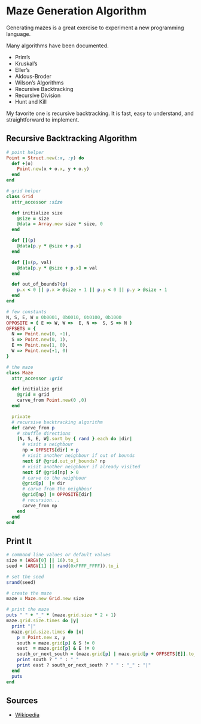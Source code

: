 # Maze Generation Algorithm

Generating mazes is a great exercise to experiment a new programming language.

Many algorithms have been documented.

- Prim’s
- Kruskal’s
- Eller’s
- Aldous-Broder
- Wilson’s Algorithms
- Recursive Backtracking
- Recursive Division
- Hunt and Kill

My favorite one is recursive backtracking. It is fast, easy to understand, and straightforward to implement.

## Recursive Backtracking Algorithm

```ruby
# point helper
Point = Struct.new(:x, :y) do
  def +(o)
    Point.new(x + o.x, y + o.y)
  end
end

# grid helper
class Grid
  attr_accessor :size

  def initialize size
    @size = size
    @data = Array.new size * size, 0
  end

  def [](p)
    @data[p.y * @size + p.x]
  end

  def []=(p, val)
    @data[p.y * @size + p.x] = val
  end

  def out_of_bounds?(p)
    p.x < 0 || p.x > @size - 1 || p.y < 0 || p.y > @size - 1
  end
end

# few constants
N, S, E, W = 0b0001, 0b0010, 0b0100, 0b1000
OPPOSITE = { E => W, W =>  E, N =>  S, S => N }
OFFSETS = {
  N => Point.new(0, -1),
  S => Point.new(0, 1),
  E => Point.new(1, 0),
  W => Point.new(-1, 0)
}

# the maze
class Maze
  attr_accessor :grid

  def initialize grid
    @grid = grid
    carve_from Point.new(0 ,0)
  end

  private
  # recursive backtracking algorithm
  def carve_from p
    # shuffle directions
    [N, S, E, W].sort_by { rand }.each do |dir|
      # visit a neighbour
      np = OFFSETS[dir] + p
      # visit another neighbour if out of bounds
      next if @grid.out_of_bounds? np
      # visit another neighbour if already visited
      next if @grid[np] > 0
      # carve to the neighbour
      @grid[p]  |= dir
      # carve from the neighbour
      @grid[np] |= OPPOSITE[dir]
      # recursion...
      carve_from np
    end
  end
end
```

## Print It

```ruby
# command line values or default values
size = (ARGV[0] || 16).to_i
seed = (ARGV[1] || rand(0xFFFF_FFFF)).to_i

# set the seed
srand(seed)

# create the maze
maze = Maze.new Grid.new size

# print the maze
puts " " + "_" * (maze.grid.size * 2 - 1)
maze.grid.size.times do |y|
  print "|"
  maze.grid.size.times do |x|
    p = Point.new x, y
    south = maze.grid[p] & S != 0
    east  = maze.grid[p] & E != 0
    south_or_next_south = (maze.grid[p] | maze.grid[p + OFFSETS[E]].to_i) & S != 0
    print south ? " " : "_"
    print east ? south_or_next_south ? " " : "_" : "|"
  end
  puts
end
```

## Sources

- [Wikipedia](https://en.wikipedia.org/wiki/Maze_generation_algorithm)
